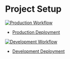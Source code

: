 # Project Setup

[![Production Workflow](https://github.com/pm42/project4-transactions-upload/actions/workflows/prod.yml/badge.svg)](https://github.com/pm42/project4-transactions-upload/actions/workflows/prod.yml)

* [Production Deployment](https://pm42-bank-prd.herokuapp.com/)


[![Development Workflow](https://github.com/pm42/project4-transactions-upload/actions/workflows/dev.yml/badge.svg)](https://github.com/pm42/project4-transactions-upload/actions/workflows/dev.yml)

* [Development Deployment](https://pm42-bank-dev.herokuapp.com/)

